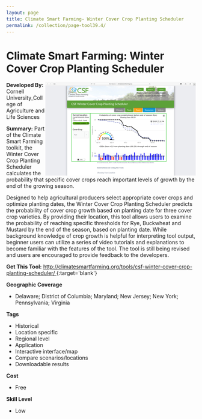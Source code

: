 ```yaml
---
layout: page
title: Climate Smart Farming- Winter Cover Crop Planting Scheduler
permalink: /collection/page-tool39.4/
---
```

# Climate Smart Farming: Winter Cover Crop Planting Scheduler

<img src="/images/scaled_250_400/TOOLID_39.4_ScreenCapture-1.png" style="max-height:250px;max-width:400;" align="right"/>

**Developed By:** Cornell University_College of Agriculture and Life Sciences

**Summary:** Part of the Climate Smart Farming toolkit, the Winter Cover Crop Planting Scheduler calculates the probability that specific cover crops reach important levels of growth by the end of the growing season.  

Designed to help agricultural producers select appropriate cover crops and optimize planting dates, the Winter Cover Crop Planting Scheduler predicts the probability of cover crop growth based on planting date for three cover crop varieties. By providing their location, this tool allows users to examine the probability of reaching specific thresholds for Rye, Buckwheat and Mustard by the end of the season, based on planting date. While background knowledge of crop growth is helpful for interpreting tool output, beginner users can utilize a series of video tutorials and explanations to become familiar with the features of the tool. The tool is still being revised and users are encouraged to provide feedback to the developers.

**Get This Tool:** [http://climatesmartfarming.org/tools/csf-winter-cover-crop-planting-scheduler/
](http://climatesmartfarming.org/tools/csf-winter-cover-crop-planting-scheduler/
){:target='blank'}

**Geographic Coverage**

* Delaware; District of Columbia; Maryland; New Jersey; New York; Pennsylvania; Virginia

**Tags**

*  Historical 
*  Location specific
*  Regional level
*  Application
*  Interactive interface/map
*  Compare scenarios/locations
*  Downloadable results

**Cost**

* Free

**Skill Level**

* Low
